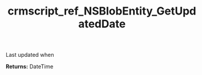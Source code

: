 ﻿---
title: crmscript_ref_NSBlobEntity_GetUpdatedDate
description: DateTime NSBlobEntity.GetUpdatedDate()
intellisense: NSBlobEntity.GetUpdatedDate
keywords: NSBlobEntity, GetUpdatedDate
so.topic: reference
---

Last updated when

**Returns:** DateTime


